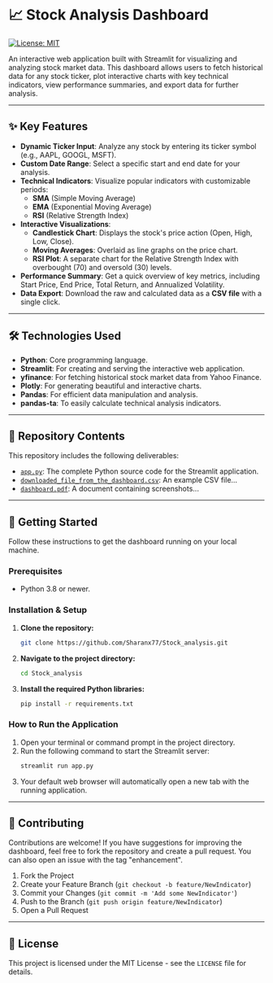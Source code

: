 # 📈 Stock Analysis Dashboard

[![License: MIT](https://img.shields.io/badge/License-MIT-blue.svg)](https://opensource.org/licenses/MIT)

An interactive web application built with Streamlit for visualizing and analyzing stock market data. This dashboard allows users to fetch historical data for any stock ticker, plot interactive charts with key technical indicators, view performance summaries, and export data for further analysis.

---


## ✨ Key Features

* **Dynamic Ticker Input**: Analyze any stock by entering its ticker symbol (e.g., AAPL, GOOGL, MSFT).
* **Custom Date Range**: Select a specific start and end date for your analysis.
* **Technical Indicators**: Visualize popular indicators with customizable periods:
    * **SMA** (Simple Moving Average)
    * **EMA** (Exponential Moving Average)
    * **RSI** (Relative Strength Index)
* **Interactive Visualizations**:
    * **Candlestick Chart**: Displays the stock's price action (Open, High, Low, Close).
    * **Moving Averages**: Overlaid as line graphs on the price chart.
    * **RSI Plot**: A separate chart for the Relative Strength Index with overbought (70) and oversold (30) levels.
* **Performance Summary**: Get a quick overview of key metrics, including Start Price, End Price, Total Return, and Annualized Volatility.
* **Data Export**: Download the raw and calculated data as a **CSV file** with a single click.

---

## 🛠️ Technologies Used

* **Python**: Core programming language.
* **Streamlit**: For creating and serving the interactive web application.
* **yfinance**: For fetching historical stock market data from Yahoo Finance.
* **Plotly**: For generating beautiful and interactive charts.
* **Pandas**: For efficient data manipulation and analysis.
* **pandas-ta**: To easily calculate technical analysis indicators.

---

## 📂 Repository Contents

This repository includes the following deliverables:

* [`app.py`](./app.py): The complete Python source code for the Streamlit application.
* [`downloaded_file_from_the_dashboard.csv`](./downloaded_file_from_the_dashboard.csv): An example CSV file...
* [`dashboard.pdf`](./dashboard.pdf): A document containing screenshots...

---

## 🚀 Getting Started

Follow these instructions to get the dashboard running on your local machine.

### Prerequisites

* Python 3.8 or newer.

### Installation & Setup

1.  **Clone the repository:**
    ```bash
    git clone https://github.com/Sharanx77/Stock_analysis.git
    ```
2.  **Navigate to the project directory:**
    ```bash
    cd Stock_analysis
    ```
3.  **Install the required Python libraries:**
    ```bash
    pip install -r requirements.txt
    ```

### How to Run the Application

1.  Open your terminal or command prompt in the project directory.
2.  Run the following command to start the Streamlit server:
    ```bash
    streamlit run app.py
    ```
3.  Your default web browser will automatically open a new tab with the running application.

---

## 🤝 Contributing

Contributions are welcome! If you have suggestions for improving the dashboard, feel free to fork the repository and create a pull request. You can also open an issue with the tag "enhancement".

1.  Fork the Project
2.  Create your Feature Branch (`git checkout -b feature/NewIndicator`)
3.  Commit your Changes (`git commit -m 'Add some NewIndicator'`)
4.  Push to the Branch (`git push origin feature/NewIndicator`)
5.  Open a Pull Request

---

## 📜 License

This project is licensed under the MIT License - see the `LICENSE` file for details.
